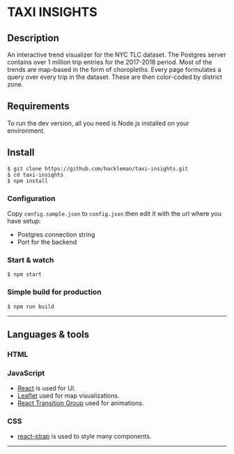 # TAXI INSIGHTS 

## Description

An interactive trend visualizer for the NYC TLC dataset.  The Postgres server contains over 1 million trip entries for the 2017-2018 period.  Most of the trends are map-based in the form of choropleths.  Every page formulates a query over every trip in the dataset.  These are then color-coded by district zone.

## Requirements

To run the dev version, all you need is Node.js installed on your environment.

## Install

    $ git clone https://github.com/hackleman/taxi-insights.git
    $ cd taxi-insights
    $ npm install

### Configuration

Copy `config.sample.json` to `config.json` then edit it with the url where you have setup:

- Postgres connection string
- Port for the backend

### Start & watch

    $ npm start

### Simple build for production

    $ npm run build

---

## Languages & tools

### HTML

### JavaScript

- [React](http://facebook.github.io/react) is used for UI.
- [Leaflet](https://leafletjs.com/) used for map visualizations.
- [React Transition Group](https://reactcommunity.org/react-transition-group/) used for animations.

### CSS

- [react-strap](https://react-bootstrap.github.io/) is used to style many components.

---


